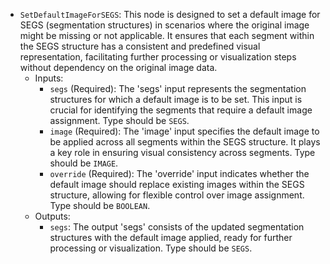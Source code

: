 - `SetDefaultImageForSEGS`: This node is designed to set a default image for SEGS (segmentation structures) in scenarios where the original image might be missing or not applicable. It ensures that each segment within the SEGS structure has a consistent and predefined visual representation, facilitating further processing or visualization steps without dependency on the original image data.
    - Inputs:
        - `segs` (Required): The 'segs' input represents the segmentation structures for which a default image is to be set. This input is crucial for identifying the segments that require a default image assignment. Type should be `SEGS`.
        - `image` (Required): The 'image' input specifies the default image to be applied across all segments within the SEGS structure. It plays a key role in ensuring visual consistency across segments. Type should be `IMAGE`.
        - `override` (Required): The 'override' input indicates whether the default image should replace existing images within the SEGS structure, allowing for flexible control over image assignment. Type should be `BOOLEAN`.
    - Outputs:
        - `segs`: The output 'segs' consists of the updated segmentation structures with the default image applied, ready for further processing or visualization. Type should be `SEGS`.

